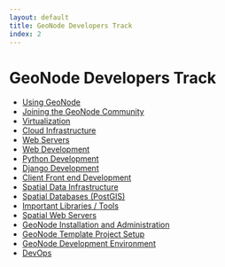 ```yaml
---
layout: default
title: GeoNode Developers Track 
index: 2
---
```


GeoNode Developers Track
========================



* <a href='{{ site.baseurl }}/modules/geonode/using.html'>Using GeoNode</a>
* <a href='{{ site.baseurl }}/modules/geonode/community.html'>Joining the GeoNode Community</a>
* <a href='{{ site.baseurl }}/modules/virtualization/'>Virtualization</a>
* <a href='{{ site.baseurl }}/modules/cloud/'>Cloud Infrastructure</a>
* <a href='{{ site.baseurl }}/modules/web_servers/'>Web Servers</a>
* <a href='{{ site.baseurl }}/modules/web_dev/'>Web Development</a>
* <a href='{{ site.baseurl }}/modules/python/'>Python Development</a>
* <a href='{{ site.baseurl }}/modules/django/'>Django Development</a>
* <a href='{{ site.baseurl }}/modules/front_end/'>Client Front end Development</a>
* <a href='{{ site.baseurl }}/modules/sdi/'>Spatial Data Infrastructure</a>
* <a href='{{ site.baseurl }}/modules/spatial_db/'>Spatial Databases (PostGIS)</a>
* <a href='{{ site.baseurl }}/modules/spatial_libs/'>Important Libraries / Tools</a>
* <a href='{{ site.baseurl }}/modules/spatial_web/'>Spatial Web Servers</a>
* <a href='{{ site.baseurl }}/modules/geonode/installation.html'>GeoNode Installation and Administration</a>
* <a href='{{ site.baseurl }}/modules/geonode/template_project.html'>GeoNode Template Project Setup</a>
* <a href='{{ site.baseurl }}/modules/geonode/development.html'>GeoNode Development Environment</a>
* <a href='{{ site.baseurl }}/modules/devops/'>DevOps</a>
